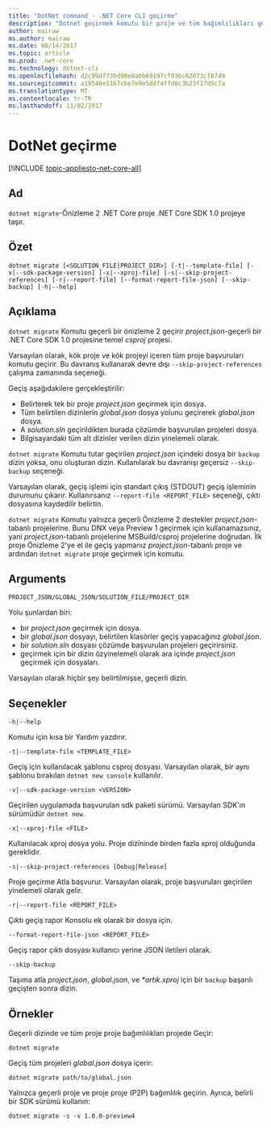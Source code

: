 ```yaml
---
title: "DotNet command - .NET Core CLI geçirme"
description: "Dotnet geçirmek komutu bir proje ve tüm bağımlılıkları geçirir."
author: mairaw
ms.author: mairaw
ms.date: 08/14/2017
ms.topic: article
ms.prod: .net-core
ms.technology: dotnet-cli
ms.openlocfilehash: d2c99df730d90e0a6b69197cf036c62073cf8749
ms.sourcegitcommit: a19548e5167cbe7e9e58df4ffd8c3b23f17d5c7a
ms.translationtype: MT
ms.contentlocale: tr-TR
ms.lasthandoff: 11/02/2017
---
```

# <a name="dotnet-migrate"></a>DotNet geçirme

[!INCLUDE [topic-appliesto-net-core-all](../../../includes/topic-appliesto-net-core-all.md)]

## <a name="name"></a>Ad

`dotnet migrate`-Önizleme 2 .NET Core proje .NET Core SDK 1.0 projeye taşır.

## <a name="synopsis"></a>Özet

`dotnet migrate [<SOLUTION_FILE|PROJECT_DIR>] [-t|--template-file] [-v|--sdk-package-version] [-x|--xproj-file] [-s|--skip-project-references] [-r|--report-file] [--format-report-file-json] [--skip-backup] [-h|--help]`

## <a name="description"></a>Açıklama

`dotnet migrate` Komutu geçerli bir önizleme 2 geçirir *project.json*-geçerli bir .NET Core SDK 1.0 projesine temel *csproj* projesi. 

Varsayılan olarak, kök proje ve kök projeyi içeren tüm proje başvuruları komutu geçirir. Bu davranış kullanarak devre dışı `--skip-project-references` çalışma zamanında seçeneği. 

Geçiş aşağıdakilere gerçekleştirilir:

* Belirterek tek bir proje *project.json* geçirmek için dosya.
* Tüm belirtilen dizinlerin *global.json* dosya yolunu geçirerek *global.json* dosya.
* A *solution.sln* geçirildikten burada çözümde başvurulan projeleri dosya.
* Bilgisayardaki tüm alt dizinler verilen dizin yinelemeli olarak.

`dotnet migrate` Komutu tutar geçirilen *project.json* içindeki dosya bir `backup` dizin yoksa, onu oluşturan dizin. Kullanılarak bu davranışı geçersiz `--skip-backup` seçeneği.

Varsayılan olarak, geçiş işlemi için standart çıkış (STDOUT) geçiş işleminin durumunu çıkarır. Kullanırsanız `--report-file <REPORT_FILE>` seçeneği, çıktı dosyasına kaydedilir belirtin. 

`dotnet migrate` Komutu yalnızca geçerli Önizleme 2 destekler *project.json*-tabanlı projelerine. Bunu DNX veya Preview 1 geçirmek için kullanamazsınız, yani *project.json*-tabanlı projelerine MSBuild/csproj projelerine doğrudan. İlk proje Önizleme 2'ye el ile geçiş yapmanız *project.json*-tabanlı proje ve ardından `dotnet migrate` proje geçirmek için komutu.

## <a name="arguments"></a>Arguments

`PROJECT_JSON/GLOBAL_JSON/SOLUTION_FILE/PROJECT_DIR`

Yolu şunlardan biri:

* bir *project.json* geçirmek için dosya.
* bir *global.json* dosyayı, belirtilen klasörler geçiş yapacağınız *global.json*.
* bir *solution.sln* dosyası çözümde başvurulan projeleri geçirirsiniz.
* geçirmek için bir dizin özyinelemeli olarak ara içinde *project.json* geçirmek için dosyaları.

Varsayılan olarak hiçbir şey belirtilmişse, geçerli dizin.

## <a name="options"></a>Seçenekler

`-h|--help`

Komutu için kısa bir Yardım yazdırır.

`-t|--template-file <TEMPLATE_FILE>`

Geçiş için kullanılacak şablonu csproj dosyası. Varsayılan olarak, bir aynı şablonu bırakılan `dotnet new console` kullanılır.

`-v|--sdk-package-version <VERSION>`

Geçirilen uygulamada başvurulan sdk paketi sürümü. Varsayılan SDK'ın sürümüdür `dotnet new`.

`-x|--xproj-file <FILE>`

Kullanılacak xproj dosya yolu. Proje dizininde birden fazla xproj olduğunda gereklidir.

`-s|--skip-project-references [Debug|Release]`

Proje geçirme Atla başvurur. Varsayılan olarak, proje başvuruları geçirilen yinelemeli olarak gelir.

`-r|--report-file <REPORT_FILE>`

Çıktı geçiş rapor Konsolu ek olarak bir dosya için.

`--format-report-file-json <REPORT_FILE>`

Geçiş rapor çıktı dosyası kullanıcı yerine JSON iletileri olarak.

`--skip-backup`

Taşıma atla *project.json*, *global.json*, ve  *\*artık.xproj* için bir `backup` başarılı geçişten sonra dizin.

## <a name="examples"></a>Örnekler

Geçerli dizinde ve tüm proje proje bağımlılıkları projede Geçir:

`dotnet migrate`

Geçiş tüm projeleri *global.json* dosya içerir:

`dotnet migrate path/to/global.json`

Yalnızca geçerli proje ve proje proje (P2P) bağımlılık geçirin. Ayrıca, belirli bir SDK sürümü kullanın:

`dotnet migrate -s -v 1.0.0-preview4`
